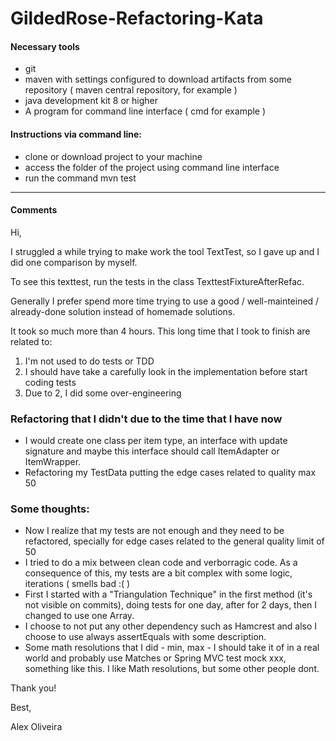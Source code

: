# GildedRose-Refactoring-Kata

#### Necessary tools 
- git
- maven with settings configured to download artifacts from some repository ( maven central repository, for example )
- java development kit 8 or higher
- A program for command line interface ( cmd for example )


#### Instructions via command line:
- clone or download project to your machine
- access the folder of the project using command line interface
- run the command mvn test

<hr />

#### Comments

Hi,

I struggled a while trying to make work the tool TextTest, so I gave up and I did one comparison by myself.


To see this texttest, run the tests in the class TexttestFixtureAfterRefac.


Generally I prefer spend more time trying to use a good / well-mainteined / already-done solution instead of homemade solutions.

It took so much more than 4 hours. This long time that I took to finish are related to:

1. I'm not used to do tests or TDD
2. I should have take a carefully look in the implementation before start coding tests
4. Due to 2, I did some over-engineering
    
    
### Refactoring that I didn't due to the time that I have now
- I would create one class per item type, an interface with update signature and maybe this interface should call ItemAdapter or ItemWrapper.
- Refactoring my TestData putting the edge cases related to quality max 50
    
    
### Some thoughts:
- Now I realize that my tests are not enough and they need to be refactored, specially for edge cases related to the general quality limit of 50
- I tried to do a mix between clean code and verborragic code. As a consequence of this, my tests are a bit complex with some logic, iterations ( smells bad :( )
- First I started with a "Triangulation Technique" in the first method (it's not visible on commits), doing tests for one day, after for 2 days, then I changed to use one Array.
- I choose to not put any other dependency such as Hamcrest and also I choose to use always assertEquals with some description.
- Some math resolutions that I did - min, max - I should take it of in a real world and probably use Matches or Spring MVC test mock xxx, something like this. I like Math resolutions, but some other people dont.


Thank you!

Best,

Alex Oliveira



